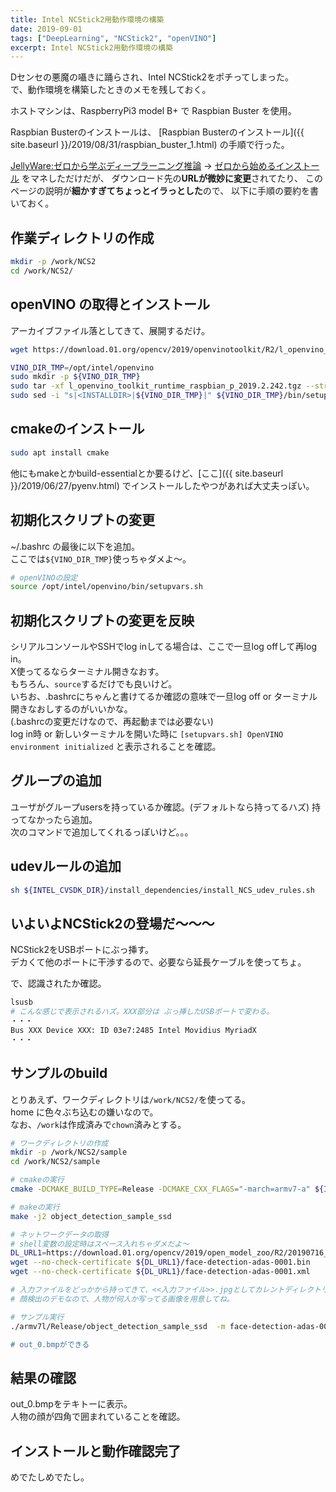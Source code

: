 ```yaml
---
title: Intel NCStick2用動作環境の構築
date: 2019-09-01
tags: ["DeepLearning", "NCStick2", "openVINO"]
excerpt: Intel NCStick2用動作環境の構築
---
```


Dセンセの悪魔の囁きに踊らされ、Intel NCStick2をポチってしまった。  
で、動作環境を構築したときのメモを残しておく。  

ホストマシンは、RaspberryPi3 model B+ で Raspbian Buster を使用。  

Raspbian Busterのインストールは、
[Raspbian Busterのインストール]({{ site.baseurl }}/2019/08/31/raspbian_buster_1.html)
の手順で行った。


 [JellyWare:ゼロから学ぶディープラーニング推論](http://jellyware.jp/openvino/) 
 → [ゼロから始めるインストール](http://jellyware.jp/kurage/openvino/c03_setting.html) をマネしただけだが、
ダウンロード先の**URLが微妙に変更**されてたり、
このページの説明が**細かすぎてちょっとイラっとした**ので、
以下に手順の要約を書いておく。  

## 作業ディレクトリの作成  

```bash
mkdir -p /work/NCS2
cd /work/NCS2/
```

## openVINO の取得とインストール  

アーカイブファイル落としてきて、展開するだけ。  

```bash
wget https://download.01.org/opencv/2019/openvinotoolkit/R2/l_openvino_toolkit_runtime_raspbian_p_2019.2.242.tgz

VINO_DIR_TMP=/opt/intel/openvino
sudo mkdir -p ${VINO_DIR_TMP}
sudo tar -xf l_openvino_toolkit_runtime_raspbian_p_2019.2.242.tgz --strip 1 -C ${VINO_DIR_TMP}
sudo sed -i "s|<INSTALLDIR>|${VINO_DIR_TMP}|" ${VINO_DIR_TMP}/bin/setupvars.sh
```

## cmakeのインストール  

```bash
sudo apt install cmake
```

他にもmakeとかbuild-essentialとか要るけど、[ここ]({{ site.baseurl }}/2019/06/27/pyenv.html)
でインストールしたやつがあれば大丈夫っぽい。  


## 初期化スクリプトの変更

~/.bashrc の最後に以下を追加。  
ここでは``${VINO_DIR_TMP}``使っちゃダメよ～。  

```bash
# openVINOの設定
source /opt/intel/openvino/bin/setupvars.sh
```
## 初期化スクリプトの変更を反映

シリアルコンソールやSSHでlog inしてる場合は、ここで一旦log offして再log in。  
X使ってるならターミナル開きなおす。  
もちろん、``source``するだけでも良いけど。  
いちお、.bashrcにちゃんと書けてるか確認の意味で一旦log off or ターミナル開きなおしするのがいいかな。    
(.bashrcの変更だけなので、再起動までは必要ない)   
log in時 or 新しいターミナルを開いた時に ``[setupvars.sh] OpenVINO environment initialized`` と表示されることを確認。  

## グループの追加

ユーザがグループusersを持っているか確認。(デフォルトなら持ってるハズ) 持ってなかったら追加。  
次のコマンドで追加してくれるっぽいけど。。。  

## udevルールの追加


```bash
sh ${INTEL_CVSDK_DIR}/install_dependencies/install_NCS_udev_rules.sh
```

## いよいよNCStick2の登場だ～～～

NCStick2をUSBポートにぶっ挿す。  
デカくて他のポートに干渉するので、必要なら延長ケーブルを使ってちょ。  

で、認識されたか確認。  

```bash
lsusb 
# こんな感じで表示されるハズ。XXX部分は ぶっ挿したUSBポートで変わる。
・・・
Bus XXX Device XXX: ID 03e7:2485 Intel Movidius MyriadX
・・・
```

## サンプルのbuild

とりあえず、ワークディレクトリは``/work/NCS2/``を使ってる。  
home に色々ぶち込むの嫌いなので。  
なお、``/work``は作成済みで``chown``済みとする。  

```bash
# ワークディレクトリの作成
mkdir -p /work/NCS2/sample
cd /work/NCS2/sample

# cmakeの実行
cmake -DCMAKE_BUILD_TYPE=Release -DCMAKE_CXX_FLAGS="-march=armv7-a" ${INTEL_CVSDK_DIR}/deployment_tools/inference_engine/samples

# makeの実行
make -j2 object_detection_sample_ssd

# ネットワークデータの取得
# shell変数の設定時はスペース入れちゃダメだよ～
DL_URL1=https://download.01.org/opencv/2019/open_model_zoo/R2/20190716_170000_models_bin/face-detection-adas-0001/FP16
wget --no-check-certificate ${DL_URL1}/face-detection-adas-0001.bin
wget --no-check-certificate ${DL_URL1}/face-detection-adas-0001.xml

# 入力ファイルをどっかから持ってきて、<<入力ファイル>>.jpgとしてカレントディレクトリに保存しておく
# 顔検出のデモなので、人物が何人か写ってる画像を用意してね。

# サンプル実行
./armv7l/Release/object_detection_sample_ssd  -m face-detection-adas-0001.xml -d MYRIAD -i <<入力ファイル>>.jpg

# out_0.bmpができる
```

## 結果の確認

out_0.bmpをテキトーに表示。  
人物の顔が四角で囲まれていることを確認。  

## インストールと動作確認完了

めでたしめでたし。  

